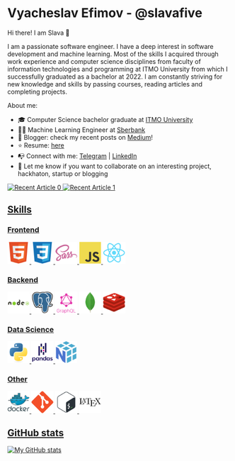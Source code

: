 # Vyacheslav Efimov - @slavafive
Hi there! I am Slava 👋

I am a passionate software engineer. I have a deep interest in software development and machine learning. Most of the skills I acquired through work experience and computer science disciplines from faculty of information technologies and programming at ITMO University from which I successfully graduated as a bachelor at 2022. I am constantly striving for new knowledge and skills by passing courses, reading articles and completing projects.

About me:

* 🎓 Computer Science bachelor graduate at [ITMO University](https://en.itmo.ru)
* 👨‍💻 Machine Learning Engineer at [Sberbank](https://www.sberbank.ru/ru/person)
* 📗 Blogger: check my recent posts on [Medium](https://medium.com/@slaveau)!
* ⭐️ Resume: [here](https://slavafive.github.io/resume/)
* 📭 Connect with me: [Telegram](https://t.me/slavafive) | [LinkedIn](https://www.linkedin.com/in/vyacheslav-efimov/)
* 🚀 Let me know if you want to collaborate on an interesting project, hackhaton, startup or blogging

<a target="_blank" href="https://github-readme-medium-recent-article.vercel.app/medium/@slaveau/0"><img src="https://github-readme-medium-recent-article.vercel.app/medium/@slaveau/0" alt="Recent Article 0">
<a target="_blank" href="https://github-readme-medium-recent-article.vercel.app/medium/@slaveau/1"><img src="https://github-readme-medium-recent-article.vercel.app/medium/@slaveau/1" alt="Recent Article 1">
  
## Skills
### Frontend
<img src="https://github.com/devicons/devicon/blob/master/icons/html5/html5-original.svg" alt="HTML" width="50" height="50"/>
<img src="https://github.com/devicons/devicon/blob/master/icons/css3/css3-original.svg" alt="CSS" width="50" height="50"/>
<img src="https://github.com/devicons/devicon/blob/master/icons/sass/sass-original.svg" alt="Sass" width="50" height="50"/>
<img src="https://github.com/devicons/devicon/blob/master/icons/javascript/javascript-original.svg" alt="JavaScript" width="50" height="50"/>
<img src="https://github.com/devicons/devicon/blob/master/icons/react/react-original.svg" alt="React.js" width="50" height="50"/>
  
### Backend
<img src="https://github.com/devicons/devicon/blob/master/icons/nodejs/nodejs-original-wordmark.svg" alt="Node.js" width="50" height="50"/>
<img src="https://github.com/devicons/devicon/blob/master/icons/postgresql/postgresql-original.svg" alt="PostgreSQL" width="50" height="50"/>
<img src="https://github.com/devicons/devicon/blob/master/icons/graphql/graphql-plain-wordmark.svg" alt="GraphQL" width="50" height="50"/>
<img src="https://github.com/devicons/devicon/blob/master/icons/mongodb/mongodb-original.svg" alt="MongoDB" width="50" height="50"/>
<img src="https://github.com/devicons/devicon/blob/master/icons/redis/redis-original.svg" alt="Redis" width="50" height="50"/>

### Data Science
<img src="https://github.com/devicons/devicon/blob/master/icons/python/python-original.svg" alt="Python" width="50" height="50"/>
<img src="https://github.com/devicons/devicon/blob/master/icons/pandas/pandas-original-wordmark.svg" alt="Pandas" width="50" height="50"/>
<img src="https://github.com/devicons/devicon/blob/master/icons/numpy/numpy-original.svg" alt="NumPy" width="50" height="50"/>
  
### Other
<img src="https://github.com/devicons/devicon/blob/master/icons/docker/docker-original-wordmark.svg" alt="Docker" width="50" height="50"/>
<img src="https://github.com/devicons/devicon/blob/master/icons/git/git-original.svg" alt="Git" width="50" height="50"/>
<img src="https://github.com/devicons/devicon/blob/master/icons/bash/bash-original.svg" alt="Bash" width="50" height="50"/>
<img src="https://github.com/devicons/devicon/blob/master/icons/latex/latex-original.svg" alt="LaTeX" width="50" height="50"/>

## GitHub stats
[![My GitHub stats](https://github-readme-stats.vercel.app/api?username=slavafive&card_width=300)](https://github.com/slavafive/github-readme-stats)
  
